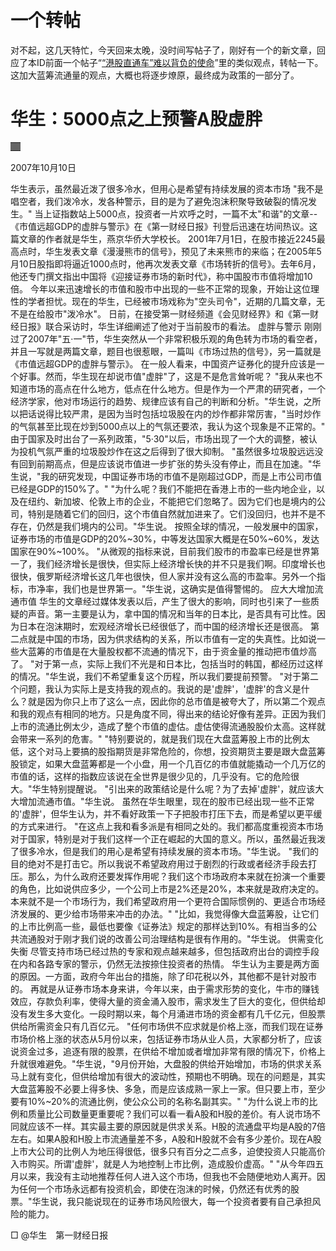一个转帖
====



对不起，这几天特忙，今天回来太晚，没时间写帖子了，刚好有一个的新文章，回应了本ID前面一个帖子“[“港股直通车”难以背负的使命](http://blog.sina.com.cn/s/blog_486e105c01000cpv.html)”里的类似观点，转帖一下。这加大蓝筹流通量的观点，大概也将逐步燎原，最终成为政策的一部分了。

# 华生：5000点之上预警A股虚胖

<table width="100%" ><tbody ><tr >
<td style="WIDTH: 100%; HEIGHT: 2px; BACKGROUND-COLOR: rgb(100,100,100)" >
</td></tr><tr >
<td style="MARGIN: 2px 0px 0px; WIDTH: 100%; HEIGHT: 1px; BACKGROUND-COLOR: rgb(100,100,100)" >
</td></tr></tbody></table>

2007年10月10日

华生表示，虽然最近泼了很多冷水，但用心是希望有持续发展的资本市场
"我不是唱空者，我们泼冷水，发各种警示，目的是为了避免泡沫积聚导致破裂的情况发生。"
当上证指数站上5000点，投资者一片欢呼之时，一篇不太"和谐"的文章--《市值远超GDP的虚胖与警示》在《第一财经日报》刊登后迅速在坊间热议。这篇文章的作者就是华生，燕京华侨大学校长。
2001年7月1日，在股市接近2245最高点时，华生发表文章《漫漫熊市的信号》，预见了未来熊市的来临；在2005年5月10日股指即将逼近1000点时，他再次发表文章《市场转折的信号》。去年6月，他还专门撰文指出中国将《迎接证券市场的新时代》，称中国股市市值将增加10倍。
今年以来迅速增长的市值和股市中出现的一些不正常的现象，开始让这位理性的学者担忧。现在的华生，已经被市场戏称为"空头司令"，近期的几篇文章，无不是在给股市"泼冷水"。
日前，在接受第一财经频道《会见财经界》和《第一财经日报》联合采访时，华生详细阐述了他对于当前股市的看法。
虚胖与警示
刚刚过了2007年"五·一"节，华生突然从一个非常积极乐观的角色转为市场的看空者，并且一写就是两篇文章，题目也很惹眼，一篇叫《市场过热的信号》，另一篇就是《市值远超GDP的虚胖与警示》。
在一般人看来，中国资产证券化的提升应该是一个好事。然而，华生现在却说市值"虚胖"了，这是不是危言耸听呢？
"我从来也不知道市场的高点在什么地方，低点在什么地方。但是作为一个严肃的研究者，一个经济学家，他对市场运行的趋势、规律应该有自己的判断和分析。"华生说，之所以把话说得比较严肃，是因为当时包括垃圾股在内的炒作都非常厉害，"当时炒作的气氛甚至比现在炒到5000点以上的气氛还要浓，我认为这个现象是不正常的。"
由于国家及时出台了一系列政策，"5·30"以后，市场出现了一个大的调整，被认为投机气氛严重的垃圾股炒作在这之后得到了很大抑制。
"虽然很多垃圾股远远没有回到前期高点，但是应该说市值进一步扩张的势头没有停止，而且在加速。"华生说，"我的研究发现，中国证券市场的市值不是刚超过GDP，而是上市公司市值已经是GDP的150%了。"
"为什么呢？我们不能把在香港上市的一些内地企业，以及在纽约、新加坡、伦敦上市的企业，不能把它们忽略了。因为它们也是境内的公司，特别是随着它们的回归，这个市值自然就加进来了。它们没回归，也并不是不存在，仍然是我们境内的公司。"华生说。
按照全球的情况，一般发展中的国家，证券市场的市值是GDP的20%~30%，中等发达国家大概是在50%~60%，发达国家在90%~100%。
"从微观的指标来说，目前我们股市的市盈率已经是世界第一了，我们经济增长是很快，但实际上经济增长快的并不只是我们啊。印度增长也很快，俄罗斯经济增长这几年也很快，但人家并没有这么高的市盈率。另外一个指标，市净率，我们也是世界第一。"华生说，这确实是值得警惕的。
应大大增加流通市值
华生的文章经过媒体发表以后，产生了很大的影响，同时也引来了一些质疑的声音。第一主要是认为，拿中国的情况和当年的日本比，是否具有可比性。因为日本在泡沫期时，宏观经济增长已经很低了，而中国的经济增长还是很高。
第二点就是中国的市场，因为供求结构的关系，所以市值有一定的失真性。比如说一些大蓝筹的市值是在大量股权都不流通的情况下，由于资金量的推动把市值炒高了。
"对于第一点，实际上我们不光是和日本比，包括当时的韩国，都经历过这样的情况。"华生说，我们不希望重复这个历程，所以我们要提前预警。
"对于第二个问题，我认为实际上是支持我的观点的。我说的是'虚胖'，'虚胖'的含义是什么？就是因为你只上市了这么一点，因此你的总市值是被夸大了，所以第二个观点和我的观点有相同的地方。只是角度不同，得出来的结论好像有差异。正因为我们上市的流通比例太少，造成了整个市值的虚估。虚估使得流通股股价太高。这样就会带来一系列的危害。"
"特别要说的，就是我们现在大盘蓝筹股上市的比例太低，这个对马上要搞的股指期货是非常危险的，你想，投资期货主要是跟大盘蓝筹股锁定，如果大盘蓝筹都是一个小盘，用一个几百亿的市值就能撬动一个几万亿的市值的话，这样的指数应该说在全世界是很少见的，几乎没有。它的危险很大。"华生特别提醒说。
"引出来的政策结论是什么呢？为了去掉'虚胖'，就应该大大增加流通市值。"华生说。
虽然在华生眼里，现在的股市已经出现一些不正常的'虚胖'，但华生认为，并不看好政策一下子把股市打压下去，而是希望以更平缓的方式来进行。
"在这点上我和看多派是有相同之处的。我们都高度重视资本市场对于国家，特别是对于我们这样一个正在崛起的大国的意义。所以，虽然最近我泼了很多冷水，但是我们的用心是希望有持续发展的资本市场。"华生说。
"我们的目的绝对不是打击它。所以我说不希望政府用过于剧烈的行政或者经济手段去打压。那么，为什么政府还要发挥作用呢？我们这个市场政府本来就在扮演一个重要的角色，比如说供应多少，一个公司上市是2%还是20%，本来就是政府决定的。本来就不是一个市场行为，我们希望政府用一个更符合国际惯例的、更适合市场经济发展的、更少给市场带来冲击的办法。"
"比如，我觉得像大盘蓝筹股，让它们的上市比例高一些，最低也要像《证券法》规定的那样达到10%。有相当多的公共流通股对于刚才我们说的改善公司治理结构是很有作用的。"华生说。
供需变化失衡
尽管支持市场已经过热的专家和观点越来越多，但包括政府出台的调控手段在内和各路专家的警示，仍然无法按捺住投资者的热情。
华生认为主要是两方面的原因。一方面，政府今年出台的措施，除了印花税以外，其他都不是针对股市的。
再就是从证券市场本身来讲，今年以来，由于需求形势的变化，牛市的赚钱效应，存款负利率，使得大量的资金涌入股市，需求发生了巨大的变化，但供给却没有发生多大变化。一段时期以来，每个月涌进市场的资金都有几千亿元，但股票供给所需资金只有几百亿元。
"任何市场供不应求就是价格上涨，而我们现在证券市场价格上涨的状态从5月份以来，包括证券市场从业人员，大家都分析了，应该说资金过多，追逐有限的股票，在供给不增加或者增加非常有限的情况下，价格上升就很难避免。"华生说，"9月份开始，大盘股的供给开始增加，市场的供求关系马上就有变化，但供给增加有很大的波动性，预期也不明确。现在的问题是，其实大盘蓝筹股不必要上得多快、多急，而是应该成熟一家上一家。但只要上市，至少要有10%~20%的流通比例，使公众公司的名称名副其实。"
"为什么说上市的比例和质量比公司数量更重要呢？我们可以看一看A股和H股的差价。有人说市场不同就应该不一样。其实最主要的原因就是供求关系。H股的流通盘平均是A股的7倍左右。如果A股和H股上市流通量差不多，A股和H股就不会有多少差价。现在A股上市大公司的比例人为地压得很低，很多只有百分之二点多，迫使投资人只能高价入市购买。所谓'虚胖'，就是人为地控制上市比例，造成股价虚高。"
"从今年四五月以来，我没有主动地推荐任何人进入这个市场，但我也不会随便地劝人离开。因为任何一个市场永远都有投资机会，即使在泡沫的时候，仍然还有优秀的股票。"华生说，我只能说现在的证券市场风险很大，每一个投资者要有自己承担风险的能力。

□ @华生　第一财经日报

